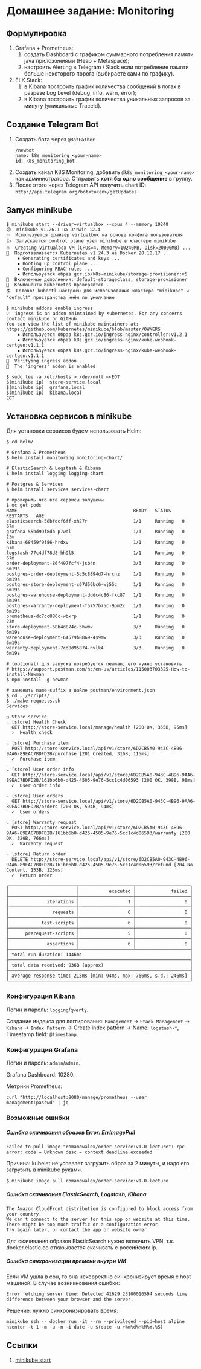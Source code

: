 # Домашнее задание: Monitoring

## Формулировка

1. Grafana + Prometheus:
    1. создать Dashboard с графиком суммарного потребления памяти java приложениями (Heap + Metaspace);
    2. настроить Alerting в Telegram / Slack если потребление памяти больше некоторого порога (выбираете сами по
       графику).
2. ELK Stack:
    1. в Kibana построить график количества сообщений в логах в разрезе Log Level (debug, info, warn, error);
    2. в Kibana построить график количества уникальных запросов за минуту (уникальные TraceId).

## Создание Telegram Bot

1. Создать бота через `@BotFather`
   ```
   /newbot
   name: k8s_monitoring_<your-name>
   id: k8s_monitoring_bot
   ```
2. Создать канал K8S Monitoring, добавить `@k8s_monitoring_<your-name>` как администратора. Отправить **хотя бы одно
   сообщение** в группу.
3. После этого через Telegram API получить chart ID: `http://api.telegram.org/bot<token>/getUpdates`

## Запуск minikube

```shell
$ minikube start --driver=virtualbox --cpus 4 --memory 10240
😄  minikube v1.26.1 на Darwin 12.4
✨  Используется драйвер virtualbox на основе конфига пользователя
👍  Запускается control plane узел minikube в кластере minikube
🔥  Creating virtualbox VM (CPUs=4, Memory=10240MB, Disk=20000MB) ...
🐳  Подготавливается Kubernetes v1.24.3 на Docker 20.10.17 ...
    ▪ Generating certificates and keys ...
    ▪ Booting up control plane ...
    ▪ Configuring RBAC rules ...
    ▪ Используется образ gcr.io/k8s-minikube/storage-provisioner:v5
🌟  Включенные дополнения: default-storageclass, storage-provisioner
🔎  Компоненты Kubernetes проверяются ...
🏄  Готово! kubectl настроен для использования кластера "minikube" и "default" пространства имён по умолчанию

$ minikube addons enable ingress
💡  ingress is an addon maintained by Kubernetes. For any concerns contact minikube on GitHub.
You can view the list of minikube maintainers at: https://github.com/kubernetes/minikube/blob/master/OWNERS
    ▪ Используется образ k8s.gcr.io/ingress-nginx/controller:v1.2.1
    ▪ Используется образ k8s.gcr.io/ingress-nginx/kube-webhook-certgen:v1.1.1
    ▪ Используется образ k8s.gcr.io/ingress-nginx/kube-webhook-certgen:v1.1.1
🔎  Verifying ingress addon...
🌟  The 'ingress' addon is enabled

$ sudo tee -a /etc/hosts > /dev/null <<EOT
$(minikube ip)  store-service.local
$(minikube ip)  grafana.local
$(minikube ip)  kibana.local
EOT
```

## Установка сервисов в minikube

Для установки сервисов будем использовать Helm:

```shell
$ cd helm/

# Grafana & Prometheus
$ helm install monitoring monitoring-chart/

# ElasticSearch & Logstash & Kibana
$ helm install logging logging-chart

# Postgres & Services
$ helm install services services-chart

# проверить что все сервисы запущены
$ oc get pods
NAME                                           READY   STATUS    RESTARTS   AGE
elasticsearch-58bfdcf6ff-xh27r                 1/1     Running   0          67m
grafana-55bd99f8db-p7wdl                       1/1     Running   0          23m
kibana-68459f9f86-hrdxv                        1/1     Running   0          67m
logstash-77c4df78d8-hh9l5                      1/1     Running   0          67m
order-deployment-86f497fcf4-jsb4n              3/3     Running   0          6m19s
postgres-order-deployment-5c5c8894d7-hrcnz     1/1     Running   0          6m19s
postgres-store-deployment-c67d56bc6-wj55c      1/1     Running   0          6m19s
postgres-warehouse-deployment-dddc4c86-fkc87   1/1     Running   0          6m19s
postgres-warranty-deployment-f5757b75c-9pm2c   1/1     Running   0          6m19s
prometheus-dc7cc886c-wbxrp                     1/1     Running   0          23m
store-deployment-68b4d874c-5hwmv               3/3     Running   0          6m19s
warehouse-deployment-64579b8869-4s9mw          3/3     Running   0          6m19s
warranty-deployment-7cd8d95874-nvlk4           3/3     Running   0          6m19s

# (optional) для запуска потребуется newman, его нужно установить
# https://support.postman.com/hc/en-us/articles/115003703325-How-to-install-Newman
$ npm install -g newman

# заменить name-suffix в файле postman/environment.json
$ cd ../scripts/
$ ./make-requests.sh
Services

❏ Store service
↳ [store] Health Check
  GET http://store-service.local/manage/health [200 OK, 355B, 95ms]
  ✓  Health check

↳ [store] Purchase item
  POST http://store-service.local/api/v1/store/6D2CB5A0-943C-4B96-9AA6-89EAC7BDFD2B/purchase [201 Created, 316B, 115ms]
  ✓  Purchase item

↳ [store] User order info
  GET http://store-service.local/api/v1/store/6D2CB5A0-943C-4B96-9AA6-89EAC7BDFD2B/161bb6b0-d425-4505-9e76-5cc1c4d06593 [200 OK, 398B, 98ms]
  ✓  User order info

↳ [store] User orders
  GET http://store-service.local/api/v1/store/6D2CB5A0-943C-4B96-9AA6-89EAC7BDFD2B/orders [200 OK, 594B, 94ms]
  ✓  User orders

↳ [store] Warranty request
  POST http://store-service.local/api/v1/store/6D2CB5A0-943C-4B96-9AA6-89EAC7BDFD2B/161bb6b0-d425-4505-9e76-5cc1c4d06593/warranty [200 OK, 320B, 766ms]
  ✓  Warranty request

↳ [store] Return order
  DELETE http://store-service.local/api/v1/store/6D2CB5A0-943C-4B96-9AA6-89EAC7BDFD2B/161bb6b0-d425-4505-9e76-5cc1c4d06593/refund [204 No Content, 153B, 125ms]
  ✓  Return order

┌─────────────────────────┬────────────────────┬────────────────────┐
│                         │           executed │             failed │
├─────────────────────────┼────────────────────┼────────────────────┤
│              iterations │                  1 │                  0 │
├─────────────────────────┼────────────────────┼────────────────────┤
│                requests │                  6 │                  0 │
├─────────────────────────┼────────────────────┼────────────────────┤
│            test-scripts │                  6 │                  0 │
├─────────────────────────┼────────────────────┼────────────────────┤
│      prerequest-scripts │                  5 │                  0 │
├─────────────────────────┼────────────────────┼────────────────────┤
│              assertions │                  6 │                  0 │
├─────────────────────────┴────────────────────┴────────────────────┤
│ total run duration: 1446ms                                        │
├───────────────────────────────────────────────────────────────────┤
│ total data received: 936B (approx)                                │
├───────────────────────────────────────────────────────────────────┤
│ average response time: 215ms [min: 94ms, max: 766ms, s.d.: 246ms] │
└───────────────────────────────────────────────────────────────────┘
```

### Конфигурация Kibana

Логин и пароль: `logging`/`qwerty`.

Создание индекса для логгирования: `Management` -> `Stack Management` -> `Kibana` -> `Index Pattern` -> Create index
pattern -> Name: `logstash-*`, Timestamp field: `@timestamp`.

### Конфигурация Grafana

Логин и пароль: `admin`/`admin`.

Grafana Dashboard: 10280.

Метрики Prometheus:

```shell
curl "http://localhost:8080/manage/prometheus --user management:passwd" | jq
```

### Возможные ошибки

##### Ошибка скачивания образов Error: ErrImagePull

```
Failed to pull image "romanowalex/order-service:v1.0-lecture": rpc error: code = Unknown desc = context deadline exceeded
``` 

Причина: kubelet не успевает загрузить образ за 2 минуты, и надо его загрузить в minikube руками.

```shell
$ minikube image pull romanowalex/order-service:v1.0-lecture
```

##### Ошибка скачивания ElasticSearch, Logstash, Kibana

```
The Amazon CloudFront distribution is configured to block access from your country.
We can't connect to the server for this app or website at this time. There might be too much traffic or a configuration error.
Try again later, or contact the app or website owner
```

Для скачивания образов ElasticSearch нужно включить VPN, т.к. docker.elastic.co отказывается скачивать с российских ip.

##### Ошибка синхронизации времени внутри VM

Если VM ушла в сон, то она некорректно синхронизирует время с host машиной. В случае возникновения ошибки:

```
Error fetching server time: Detected 41629.25100016594 seconds time difference between your browser and the server.
```

Решение: нужно синхронизировать время:

```shell
minikube ssh -- docker run -it --rm --privileged --pid=host alpine nsenter -t 1 -m -u -n -i date -u $(date -u +%m%d%H%M%Y.%S)
```

## Ссылки

1. [minikube start](https://minikube.sigs.k8s.io/docs/start/)